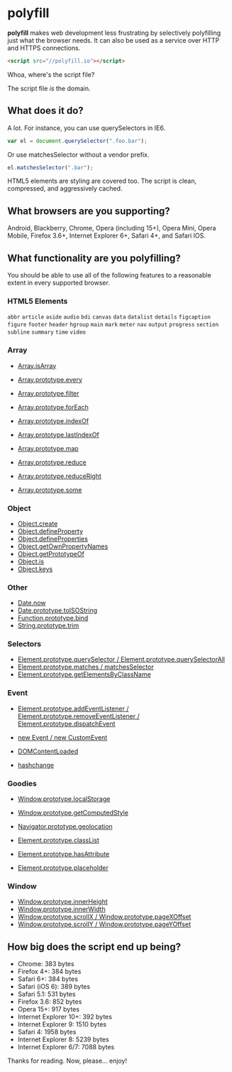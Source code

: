 # polyfill

**polyfill** makes web development less frustrating by selectively polyfilling just what the browser needs. It can also be used as a service over HTTP and HTTPS connections.

```html
<script src="//polyfill.io"></script>
```

Whoa, where's the script file?

The script file *is* the domain.

## What does it do?

A lot. For instance, you can use querySelectors in IE6.

```js
var el = document.querySelector(".foo.bar");
```

Or use matchesSelector without a vendor prefix. 

```js
el.matchesSelector(".bar");
```

HTML5 elements are styling are covered too. The script is clean, compressed, and aggressively cached.

## What browsers are you supporting?

Android, Blackberry, Chrome, Opera (including 15+), Opera Mini, Opera Mobile, Firefox 3.6+, Internet Explorer 6+, Safari 4+, and Safari IOS.

## What functionality are you polyfilling?

You should be able to use all of the following features to a reasonable extent in every supported browser.

### HTML5 Elements

`abbr` `article` `aside` `audio` `bdi` `canvas` `data` `datalist` `details` `figcaption` `figure` `footer` `header` `hgroup` `main` `mark` `meter` `nav` `output` `progress` `section` `subline` `summary` `time` `video`

### Array

* [Array.isArray](http://kangax.github.io/es5-compat-table/#Array.isArray)

* [Array.prototype.every](http://kangax.github.io/es5-compat-table/#Array.prototype.every)
* [Array.prototype.filter](http://kangax.github.io/es5-compat-table/#Array.prototype.filter)
* [Array.prototype.forEach](http://kangax.github.io/es5-compat-table/#Array.prototype.forEach)
* [Array.prototype.indexOf](http://kangax.github.io/es5-compat-table/#Array.prototype.indexOf)
* [Array.prototype.lastIndexOf](http://kangax.github.io/es5-compat-table/#Array.prototype.lastIndexOf)
* [Array.prototype.map](http://kangax.github.io/es5-compat-table/#Array.prototype.map)
* [Array.prototype.reduce](http://kangax.github.io/es5-compat-table/#Array.prototype.reduce)
* [Array.prototype.reduceRight](http://kangax.github.io/es5-compat-table/#Array.prototype.reduceRight)
* [Array.prototype.some](http://kangax.github.io/es5-compat-table/#Array.prototype.some)

### Object

* [Object.create](http://kangax.github.io/es5-compat-table/#Object.create)
* [Object.defineProperty](http://kangax.github.io/es5-compat-table/#Object.defineProperty)
* [Object.defineProperties](http://kangax.github.io/es5-compat-table/#Object.defineProperties)
* [Object.getOwnPropertyNames](http://kangax.github.io/es5-compat-table/#Object.getOwnPropertyNames)
* [Object.getPrototypeOf](http://kangax.github.io/es5-compat-table/#Object.getPrototypeOf)
* [Object.is](http://kangax.github.io/es5-compat-table/#Object.is)
* [Object.keys](http://kangax.github.io/es5-compat-table/#Object.keys)

### Other

* [Date.now](http://kangax.github.io/es5-compat-table/#Date.now)
* [Date.prototype.toISOString](http://kangax.github.io/es5-compat-table/#Date.prototype.toISOString)
* [Function.prototype.bind](http://kangax.github.io/es5-compat-table/#Function.prototype.bind)
* [String.prototype.trim](http://kangax.github.io/es5-compat-table/#String.prototype.trim)

### Selectors

* [Element.prototype.querySelector / Element.prototype.querySelectorAll](http://caniuse.com/querySelector)
* [Element.prototype.matches / matchesSelector](http://caniuse.com/matches)
* [Element.prototype.getElementsByClassName](getElementsByClassName)

### Event

* [Element.prototype.addEventListener / Element.prototype.removeEventListener / Element.prototype.dispatchEvent](https://developer.mozilla.org/en-US/docs/Web/API/EventTarget#Browser_Compatibility)

* [new Event / new CustomEvent](https://developer.mozilla.org/en-US/docs/Web/Guide/DOM/Events/Creating_and_triggering_events)

* [DOMContentLoaded](https://developer.mozilla.org/en-US/docs/Web/Reference/Events/DOMContentLoaded#Browser_compatibility)

* [hashchange](http://caniuse.com/hashchange)

### Goodies

* [Window.prototype.localStorage](http://caniuse.com/localStorage)
* [Window.prototype.getComputedStyle](http://caniuse.com/getComputedStyle)

* [Navigator.prototype.geolocation](http://caniuse.com/geolocation)

* [Element.prototype.classList](http://caniuse.com/classList)
* [Element.prototype.hasAttribute](https://developer.mozilla.org/en-US/docs/Web/API/element.hasAttribute)
* [Element.prototype.placeholder](http://caniuse.com/input-placeholder)

### Window

* [Window.prototype.innerHeight](https://developer.mozilla.org/en-US/docs/Web/API/window.innerHeight)
* [Window.prototype.innerWidth](https://developer.mozilla.org/en-US/docs/Web/API/window.innerWidth)
* [Window.prototype.scrollX / Window.prototype.pageXOffset](https://developer.mozilla.org/en-US/docs/Web/API/window.scrollX)
* [Window.prototype.scrollY / Window.prototype.pageYOffset](https://developer.mozilla.org/en-US/docs/Web/API/window.scrollY)

## How big does the script end up being?

* Chrome: 383 bytes
* Firefox 4+: 384 bytes
* Safari 6+: 384 bytes
* Safari (iOS 6): 389 bytes
* Safari 5.1: 531 bytes
* Firefox 3.6: 852 bytes
* Opera 15+: 917 bytes
* Internet Explorer 10+: 392 bytes
* Internet Explorer 9: 1510 bytes
* Safari 4: 1958 bytes
* Internet Explorer 8: 5239 bytes
* Internet Explorer 6/7: 7088 bytes

Thanks for reading. Now, please&hellip; enjoy!